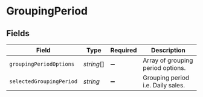 # GroupingPeriod


## Fields

| Field                             | Type                              | Required                          | Description                       |
| --------------------------------- | --------------------------------- | --------------------------------- | --------------------------------- |
| `groupingPeriodOptions`           | *string*[]                        | :heavy_minus_sign:                | Array of grouping period options. |
| `selectedGroupingPeriod`          | *string*                          | :heavy_minus_sign:                | Grouping period i.e. Daily sales. |